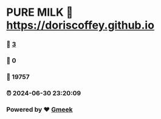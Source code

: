 # PURE MILK :link: https://doriscoffey.github.io 
### :page_facing_up: [3](https://doriscoffey.github.io/tag.html) 
### :speech_balloon: 0 
### :hibiscus: 19757 
### :alarm_clock: 2024-06-30 23:20:09 
### Powered by :heart: [Gmeek](https://github.com/Meekdai/Gmeek)
